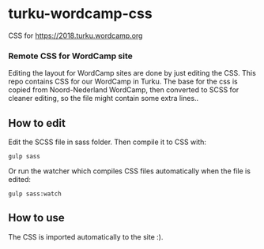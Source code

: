 # turku-wordcamp-css
CSS for https://2018.turku.wordcamp.org

### Remote CSS for WordCamp site
Editing the layout for WordCamp sites are done by just editing the CSS. This repo contains CSS for our WordCamp in Turku. The base for the css is copied from Noord-Nederland WordCamp, then converted to SCSS for cleaner editing, so the file might contain some extra lines..

## How to edit
Edit the SCSS file in sass folder. Then compile it to CSS with:

`gulp sass`

Or run the watcher which compiles CSS files automatically when the file is edited:

`gulp sass:watch`

## How to use
The CSS is imported automatically to the site :).
